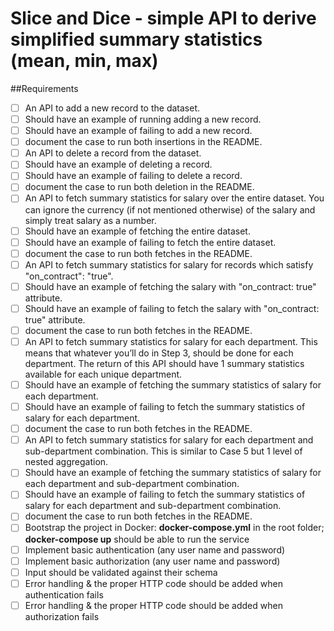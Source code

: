 # Slice and Dice - simple API to derive simplified summary statistics (mean, min, max)

##Requirements

- [ ] An API to add a new record to the dataset.
- [ ] Should have an example of running adding a new record.
- [ ] Should have an example of failing to add a new record.
- [ ] document the case to run both insertions in the README.
- [ ] An API to delete a record from the dataset.
- [ ] Should have an example of deleting a record.
- [ ] Should have an example of failing to delete a record.
- [ ] document the case to run both deletion in the README.
- [ ] An API to fetch summary statistics for salary over the entire dataset. You can ignore the currency (if not
      mentioned otherwise) of the salary and simply treat salary as a number.
- [ ] Should have an example of fetching the entire dataset.
- [ ] Should have an example of failing to fetch the entire dataset.
- [ ] document the case to run both fetches in the README.
- [ ] An API to fetch summary statistics for salary for records which satisfy "on_contract": "true".
- [ ] Should have an example of fetching the salary with "on_contract: true" attribute.
- [ ] Should have an example of failing to fetch the salary with "on_contract: true" attribute.
- [ ] document the case to run both fetches in the README.
- [ ] An API to fetch summary statistics for salary for each department. This means that whatever you’ll do in Step 3, should be done for each department. The return of this API should have 1 summary statistics available for each unique department.
- [ ] Should have an example of fetching the summary statistics of salary for each department.
- [ ] Should have an example of failing to fetch the summary statistics of salary for each department.
- [ ] document the case to run both fetches in the README.
- [ ] An API to fetch summary statistics for salary for each department and sub-department combination. This
      is similar to Case 5 but 1 level of nested aggregation.
- [ ] Should have an example of fetching the summary statistics of salary for each department and sub-department combination.
- [ ] Should have an example of failing to fetch the summary statistics of salary for each department and sub-department combination.
- [ ] document the case to run both fetches in the README.
- [ ] Bootstrap the project in Docker: **docker-compose.yml** in the root folder; **docker-compose up** should be able to run the service
- [ ] Implement basic authentication (any user name and password)
- [ ] Implement basic authorization (any user name and password)
- [ ] Input should be validated against their schema
- [ ] Error handling & the proper HTTP code should be added when authentication fails
- [ ] Error handling & the proper HTTP code should be added when authorization fails
